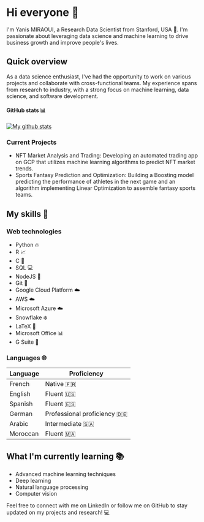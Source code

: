 # Hi everyone 👋

I'm Yanis MIRAOUI, a Research Data Scientist from Stanford, USA 🌳. I'm passionate about leveraging data science and machine learning to drive business growth and improve people's lives.

## Quick overview

As a data science enthusiast, I've had the opportunity to work on various projects and collaborate with cross-functional teams. My experience spans from research to industry, with a strong focus on machine learning, data science, and software development.

#### GitHub stats 📊
<a href="https://github.com/yanis-grover/github-readme-stats">
<img align="center" src="https://github-readme-stats.anuraghazra1.vercel.app/api?username=yanis-grover&show_icons=true&line_height=27&include_all_commits=true" alt="My github stats" />
</a>

### Current Projects

* NFT Market Analysis and Trading: Developing an automated trading app on GCP that utilizes machine learning algorithms to predict NFT market trends.
* Sports Fantasy Prediction and Optimization: Building a Boosting model predicting the performance of athletes in the next game and an algorithm implementing Linear Optimization to assemble fantasy sports teams.

## My skills 📜

### Web technologies

* Python 🔥
* R 📈
* C 🔄
* SQL 💻
* NodeJS 🔗
* Git 📁
* Google Cloud Platform ☁️
* AWS ☁️
* Microsoft Azure ☁️
* Snowflake ❄️
* LaTeX 📜
* Microsoft Office 📊
* G Suite 📁

### Languages 🌐

| Language      | Proficiency                                                               |
| ------------- | ------------------------------------------------------------------------- |
| French        | Native 🇫🇷                                                              |
| English       | Fluent 🇺🇸                                                              |
| Spanish       | Fluent 🇪🇸                                                              |
| German        | Professional proficiency 🇩🇪                                          |
| Arabic        | Intermediate 🇸🇦                                                       |
| Moroccan      | Fluent 🇲🇦                                                              |

## What I'm currently learning 📚

* Advanced machine learning techniques
* Deep learning
* Natural language processing
* Computer vision

Feel free to connect with me on LinkedIn or follow me on GitHub to stay updated on my projects and research! 💻